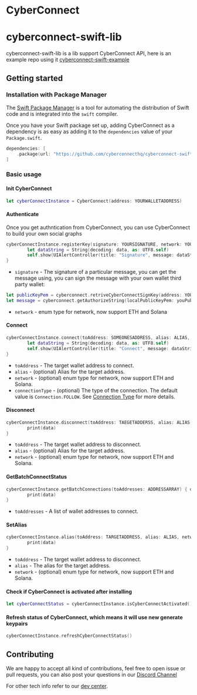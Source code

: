 # CyberConnect

# cyberconnect-swift-lib
cyberconnect-swift-lib is a lib support CyberConnect API, here is an example repo using it
[cyberconnect-swift-example](https://github.com/cyberconnecthq/cyberconnect-swift-example)

## Getting started

### Installation with Package Manager
The [Swift Package Manager](https://swift.org/package-manager/) is a tool for automating the distribution of Swift code and is integrated into the `swift` compiler. 

Once you have your Swift package set up, adding CyberConnect as a dependency is as easy as adding it to the `dependencies` value of your `Package.swift`.

```swift
dependencies: [
    .package(url: "https://github.com/cyberconnecthq/cyberconnect-swift-lib", .upToNextMajor(from: "1.0.12"))
]
```

### Basic usage

#### Init CyberConnect

```swift
let cyberConnectInstance = CyberConnect(address: YOURWALLETADDRESS)
```

#### Authenticate

Once you get authntication from CyberConnect, you can use CyberConnect to build your own social graphs

```swift
cyberConnectInstance.registerKey(signature: YOURSIGNATURE, network: YOURNETWORKTYPE) { data in
        let dataString = String(decoding: data, as: UTF8.self)
        self.show(UIAlertController(title: "Signature", message: dataString, preferredStyle: .alert))
}
```
- `signature` - The signature of a particular message, you can get the message using, you can sign the message with your own wallet third party wallet:
```swift
let publicKeyPem = cyberconnect.retriveCyberConnectSignKey(address: YOUADDRESS).publicKey.pemRepresentation.pemRepresentationContent()
let message = cyberconnect.getAuthorizeString(localPublicKeyPem: youPublicKeyPem)
```
- `network` - enum type for network, now support ETH and Solana

#### Connect

```swift
cyberConnectInstance.connect(toAddress: SOMEONESADDRESS, alias: ALIAS, network: NETWORK) { data in
        let dataString = String(decoding: data, as: UTF8.self)
        self.show(UIAlertController(title: "Connect", message: dataString, preferredStyle: .alert))
}
```

- `toAddress` - The target wallet address to connect.
- `alias` - (optional) Alias for the target address.
- `network` - (optional) enum type for network, now support ETH and Solana.
- `connectionType` - (optional) The type of the connection. The default value is `Connection.FOLLOW`. See [Connection Type](#ConnectionType) for more details.

#### Disconnect

```swift
cyberConnectInstance.disconnect(toAddress: TAEGETADDERSS, alias: ALIAS, network: NETWOEKTYPE) { data in
        print(data)
}
```

- `toAddress` - The target wallet address to disconnect.
- `alias` - (optional) Alias for the target address.
- `network` - (optional) enum type for network, now support ETH and Solana.

#### GetBatchConnectStatus

```swift
cyberConnectInstance.getBatchConnections(toAddresses: ADDRESSARRAY) { data in
        print(data)
}
```

- `toAddresses` - A list of wallet addresses to connect.

#### SetAlias

```swift
cyberConnectInstance.alias(toAddress: TARGETADDRESS, alias: ALIAS, network: NETWORKTYPE) { data in
        print(data)
}
```

- `toAddress` - The target wallet address to disconnect.
- `alias` - The alias for the target address.
- `network` - (optional) enum type for network, now support ETH and Solana.


#### Check if CyberConnect is activated after installing
```swift
let cyberConnectStatus = cyberConnectInstance.isCyberConnectActivated()
```

#### Refresh status of CyberConnect, which means it will use new generate keypairs
```swift
cyberConnectInstance.refreshCyberConnectStatus()
```

## Contributing

We are happy to accept all kind of contributions, feel free to open issue or pull requests, you can also post your questions in our [Discord Channel](https://discord.gg/cyberconnect)

For other tech info refer to our [dev center](https://docs.cyberconnect.me).
